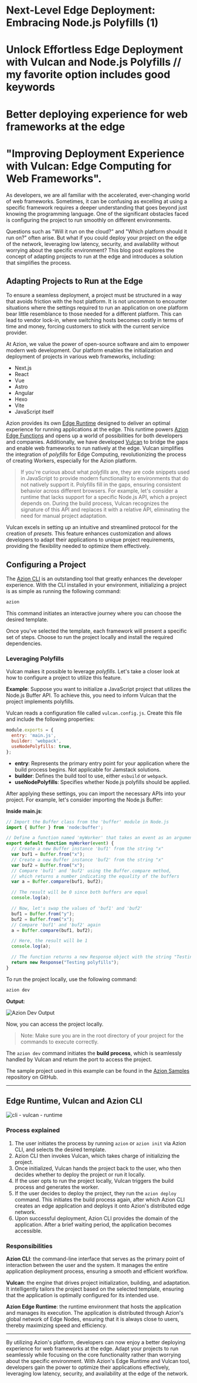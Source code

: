 # Next-Level Edge Deployment: Embracing Node.js Polyfills (1)
# Unlock Effortless Edge Deployment with Vulcan and Node.js Polyfills // my favorite option includes good keywords 
# Better deploying experience for web frameworks at the edge

# "Improving Deployment Experience with Vulcan: Edge Computing for Web Frameworks".


As developers, we are all familiar with the accelerated, ever-changing world of web frameworks. Sometimes, it can be confusing as excelling at using a specific framework requires a deeper understanding that goes beyond just knowing the programming language. One of the significant obstacles faced is configuring the project to run smoothly on different environments.

Questions such as "Will it run on the cloud?" and "Which platform should it run on?" often arise. But what if you could deploy your project on the edge of the network, leveraging low latency, security, and availability without worrying about the specific environment? This blog post explores the concept of adapting projects to run at the edge and introduces a solution that simplifies the process.

## Adapting Projects to Run at the Edge

To ensure a seamless deployment, a project must be structured in a way that avoids friction with the host platform. It is not uncommon to encounter situations where the settings required to run an application on one platform bear little resemblance to those needed for a different platform. This can lead to vendor lock-in, where switching hosts becomes costly in terms of time and money, forcing customers to stick with the current service provider.

At Azion, we value the power of open-source software and aim to empower modern web development. Our platform enables the initialization and deployment of projects in various web frameworks, including:

- Next.js
- React
- Vue
- Astro
- Angular
- Hexo
- Vite
- JavaScript itself

Azion provides its own [Edge Runtime](https://www.azion.com/en/documentation/devtools/runtime/overview/) designed to deliver an optimal experience for running applications at the edge. This runtime powers [Azion Edge Functions](https://www.azion.com/en/documentation/products/guides/edge-functions/first-steps/) and opens up a world of possibilities for both developers and companies. Additionally, we have developed [Vulcan](https://github.com/aziontech/vulcan) to bridge the gaps and enable web frameworks to run natively at the edge. Vulcan simplifies the integration of *polyfills* for Edge Computing, revolutionizing the process of creating Workers, especially for the Azion platform.

> If you're curious about what *polyfills* are, they are code snippets used in JavaScript to provide modern functionality to environments that do not natively support it. Polyfills fill in the gaps, ensuring consistent behavior across different browsers. For example, let's consider a runtime that lacks support for a specific Node.js API, which a project depends on. During the build process, Vulcan recognizes the signature of this API and replaces it with a relative API, eliminating the need for manual project adaptation.

Vulcan excels in setting up an intuitive and streamlined protocol for the creation of *presets*. This feature enhances customization and allows developers to adapt their applications to unique project requirements, providing the flexibility needed to optimize them effectively.

## Configuring a Project

The [Azion CLI](https://www.azion.com/en/documentation/products/azion-cli/overview/) is an outstanding tool that greatly enhances the developer experience. With the CLI installed in your environment, initializing a project is as simple as running the following command:

```bash
azion
```
This command initiates an interactive journey where you can choose the desired template.

Once you've selected the template, each framework will present a specific set of steps. Choose to run the project locally and install the required dependencies.

### Leveraging Polyfills

Vulcan makes it possible to leverage *polyfills*. Let's take a closer look at how to configure a project to utilize this feature.

**Example**: Suppose you want to initialize a JavaScript project that utilizes the Node.js Buffer API. To achieve this, you need to inform Vulcan that the project implements polyfills.

Vulcan reads a configuration file called `vulcan.config.js`. Create this file and include the following properties:

```js
module.exports = {
  entry: 'main.js',
  builder: 'webpack',
  useNodePolyfills: true,
};
```

- **entry**: Represents the primary entry point for your application where the build process begins. Not applicable for Jamstack solutions.
- **builder**: Defines the build tool to use, either `esbuild` or `webpack`.
- **useNodePolyfills**: Specifies whether Node.js polyfills should be applied.

After applying these settings, you can import the necessary APIs into your project. For example, let's consider importing the Node.js Buffer:

**Inside main.js**:

```js
// Import the Buffer class from the 'buffer' module in Node.js
import { Buffer } from 'node:buffer';

// Define a function named 'myWorker' that takes an event as an argument
export default function myWorker(event) {
  // Create a new Buffer instance 'buf1' from the string "x"
  var buf1 = Buffer.from("x");
  // Create a new Buffer instance 'buf2' from the string "x"
  var buf2 = Buffer.from("x");
  // Compare 'buf1' and 'buf2' using the Buffer.compare method,
  // which returns a number indicating the equality of the buffers
  var a = Buffer.compare(buf1, buf2);

  // The result will be 0 since both buffers are equal
  console.log(a);

  // Now, let's swap the values of 'buf1' and 'buf2'
  buf1 = Buffer.from("y");
  buf2 = Buffer.from("x");
  // Compare 'buf1' and 'buf2' again
  a = Buffer.compare(buf1, buf2);

  // Here, the result will be 1
  console.log(a);

  // The function returns a new Response object with the string "Testing buffer polyfills"
  return new Response("Testing polyfills");
}
```

To run the project locally, use the following command:

```bash 
azion dev
```

**Output**:

![Azion Dev Output](azion-dev-output.png)

Now, you can access the project locally.

> Note: Make sure you are in the root directory of your project for the commands to execute correctly.

The `azion dev` command initiates the **build process**, which is seamlessly handled by Vulcan and return the port to access the project.

The sample project used in this example can be found in the [Azion Samples](https://github.com/aziontech/azion-samples/tree/dev/samples/polyfills/buffer) repository on GitHub.

---

## Edge Runtime, Vulcan and Azion CLI

![cli - vulcan - runtime ](cli-vulcan-runtime.png)

### Process explained 

1. The user initiates the process by running `azion` or `azion init` via Azion CLI, and selects the desired template.
2. Azion CLI then invokes Vulcan, which takes charge of initializing the project.
3. Once initialized, Vulcan hands the project back to the user, who then decides whether to deploy the project or run it locally.
4. If the user opts to run the project locally, Vulcan triggers the build process and generates the worker.
5. If the user decides to deploy the project, they run the `azion deploy` command. This initiates the build process again, after which Azion CLI creates an edge application and deploys it onto Azion's distributed edge network.
6. Upon successful deployment, Azion CLI provides the domain of the application. After a brief waiting period, the application becomes accessible.

### Responsibilities 

**Azion CLI**: the command-line interface that serves as the primary point of interaction between the user and the system. It manages the entire application deployment process, ensuring a smooth and efficient workflow.

**Vulcan**: the engine that drives project initialization, building, and adaptation. It intelligently tailors the project based on the selected template, ensuring that the application is optimally configured for its intended use.

**Azion Edge Runtime**: the runtime environment that hosts the application and manages its execution. The application is distributed through Azion's global network of Edge Nodes, ensuring that it is always close to users, thereby maximizing speed and efficiency.

---

By utilizing Azion's platform, developers can now enjoy a better deploying experience for web frameworks at the edge. Adapt your projects to run seamlessly while focusing on the core functionality rather than worrying about the specific environment. With Azion's Edge Runtime and Vulcan tool, developers gain the power to optimize their applications effectively, leveraging low latency, security, and availability at the edge of the network.